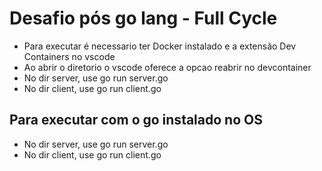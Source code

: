 # Desafio pós go lang - Full Cycle

- Para executar é necessario ter Docker instalado e a extensão Dev Containers no vscode
- Ao abrir o diretorio o vscode oferece a opcao reabrir no devcontainer
- No dir server, use go run server.go
- No dir client, use go run client.go

## Para executar com o go instalado no OS

- No dir server, use go run server.go
- No dir client, use go run client.go
